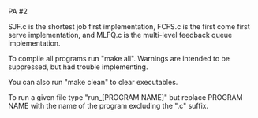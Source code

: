 PA #2

SJF.c is the shortest job first implementation, FCFS.c is the first come first serve implementation, and MLFQ.c is the multi-level feedback queue implementation.

To compile all programs run "make all". Warnings are intended to be suppressed, but had trouble implementing.

You can also run "make clean" to clear executables.

To run a given file type "run\_\[PROGRAM NAME\]" but replace PROGRAM NAME with the name of the program excluding the ".c" suffix.

